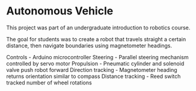 # Autonomous Vehicle
This project was part of an undergraduate introduction to robotics course.

The goal for students was to create a robot that travels straight a certain distance, then navigate boundaries using magnetometer headings.

Controls   - Arduino microcontroller
Steering   - Parallel steering mechanism controlled by servo motor
Propulsion - Pneumatic cylinder and solenoid valve push robot forward
Direction tracking - Magnetometer heading returns orientation similar to compass
Distance tracking  - Reed switch tracked number of wheel rotations

